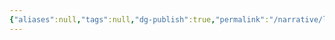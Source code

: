 ```yaml
---
{"aliases":null,"tags":null,"dg-publish":true,"permalink":"/narrative/locations/worlds/terevi/","dgPassFrontmatter":true}
---
```


